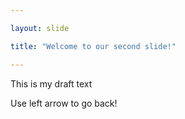 ```yaml
---

layout: slide

title: "Welcome to our second slide!"

---
```


This is my draft text

Use left arrow to go back!
